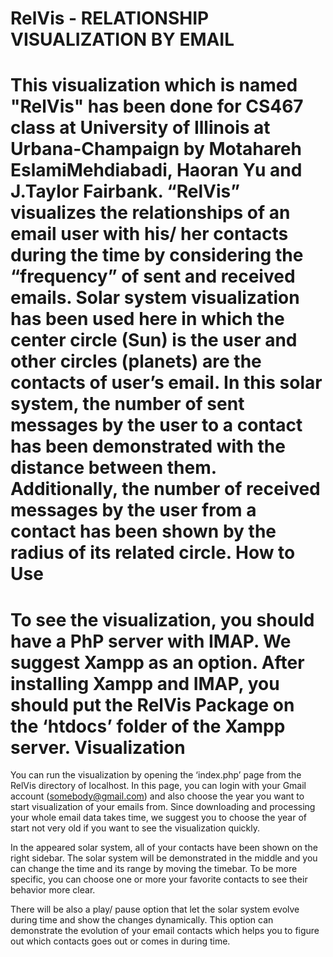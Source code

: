 RelVis - RELATIONSHIP VISUALIZATION BY EMAIL
======
This visualization which is named "RelVis" has been done for CS467 class at University of Illinois at Urbana-Champaign by Motahareh EslamiMehdiabadi, Haoran Yu and J.Taylor Fairbank.
“RelVis” visualizes the relationships of an email user with his/ her contacts during the time by considering the “frequency” of sent and received emails. Solar system visualization has been used here in which the center circle (Sun) is the user and other circles (planets) are the contacts of user’s email.
In this solar system, the number of sent messages by the user to a contact has been demonstrated with the distance between them. Additionally, the number of received messages by the user from a contact has been shown by the radius of its related circle.
How to Use
======
To see the visualization, you should have a PhP server with IMAP. We suggest Xampp as an option. After installing Xampp and IMAP, you should put the RelVis Package on the ‘htdocs’ folder of the Xampp server.
Visualization
======
You can run the visualization by opening the ‘index.php’ page from the RelVis directory of localhost. In this page, you can login with your Gmail account (somebody@gmail.com) and also choose the year you want to start visualization of your emails from. Since downloading and processing your whole email data takes time, we suggest you to choose the year of start not very old if you want to see the visualization quickly.

In the appeared solar system, all of your contacts have been shown on the right sidebar. The solar system will be demonstrated in the middle and you can change the time and its range by moving the timebar. To be more specific, you can choose one or more your favorite contacts to see their behavior more clear. 

There will be also a play/ pause option that let the solar system evolve during time and show the changes dynamically. This option can demonstrate the evolution of your email contacts which helps you to figure out which contacts goes out or comes in during time.
